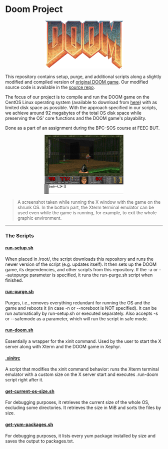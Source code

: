 # Doom Project

<p align="center">
  <img src="doom-logo-ds.png" alt="DOOM game logo" style="width: 50%;" />
</p>

This repository contains setup, purge, and additional scripts along a slightly modified and compiled version of [original DOOM game](https://github.com/id-Software/DOOM). Our modified source code is available in the [source repo]().

The focus of our project is to compile and run the DOOM game on the CentOS Linux operating system (available to download from [here](https://www.centos.org/download/)) with as limited disk space as possible. With the approach specified in our scripts, we achieve around 92 megabytes of the total OS disk space while preserving the OS' core functions and the DOOM game's playability.

Done as a part of an assignment during the BPC-SOS course at FEEC BUT.

<p align="center">
  <img src="doom-game.png" alt="DOOM game screenshot" style="width: 50%;" />
</p>

> A screenshot taken while running the X window with the game on the shrunk OS. In the bottom part, the Xterm terminal emulator can be used even while the game is running, for example, to exit the whole graphic environment.

---

### The Scripts ###

#### [run-setup.sh](/run-setup.sh) ####

When placed in /root/, the script downloads this repository and runs the newer version of the script (e.g. updates itself). It then sets up the DOOM game, its dependencies, and other scripts from this repository. If the -a or --autopurge parameter is specified, it runs the run-purge.sh script when finished.<br>

#### [run-purge.sh](/run-purge.sh) ####

Purges, i.e., removes everything redundant for running the OS and the game and reboots it (in case -n or --noreboot is NOT specified). It can be run automatically by run-setup.sh or executed separately. Also accepts -s or --safemode as a parameter, which will run the script in safe mode. <br>

#### [run-doom.sh](/run-doom.sh) ####

Essentially a wrapper for the xinit command. Used by the user to start the X server along with Xterm and the DOOM game in Xephyr. <br>

#### [.xinitrc](/.xinitrc) ####

A script that modifies the xinit command behavior: runs the Xterm terminal emulator with a custom size on the X server start and executes .run-doom script right after it. <br>

#### [get-current-os-size.sh](/get-current-os-size.sh) ####

For debugging purposes, it retrieves the current size of the whole OS, excluding some directories. It retrieves the size in MiB and sorts the files by size. <br>

#### [get-yum-packages.sh](/get-yum-packages.sh) ####

For debugging purposes, it lists every yum package installed by size and saves the output to packages.txt. <br>

